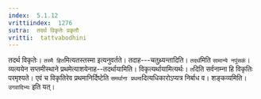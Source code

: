 ```yaml
---
index:  5.1.12
vrittiindex:  1276
sutra:  तदर्थ विकृतेः प्रकृतौ
vritti:  tattvabodhini 
---
```


तदर्थ विकृतेः। `तस्मै हित`मित्यतस्तस्मा इत्यनुवर्तते। तदाह---चतुथ्र्यन्तादिति। `तदर्थ`मिति `सामान्ये नपुंसकं`। व्यत्ययेन सप्तमीस्थाने प्रथमेत्याशयेनाह--तदर्थायामिति। विकृत्यर्थायामित्यर्थः। `त`दिति सर्वनाम्ना हि विकृतिः परमृश्यते। एवं च विकृतिरेव प्रथमानिर्दिष्टेति `समर्थाना प्रथमा`दित्यधिकारोऽप्यत्र निर्बाध व। शङ्कव्यमिति। `उगवादिभ्यः` इति यत्।

